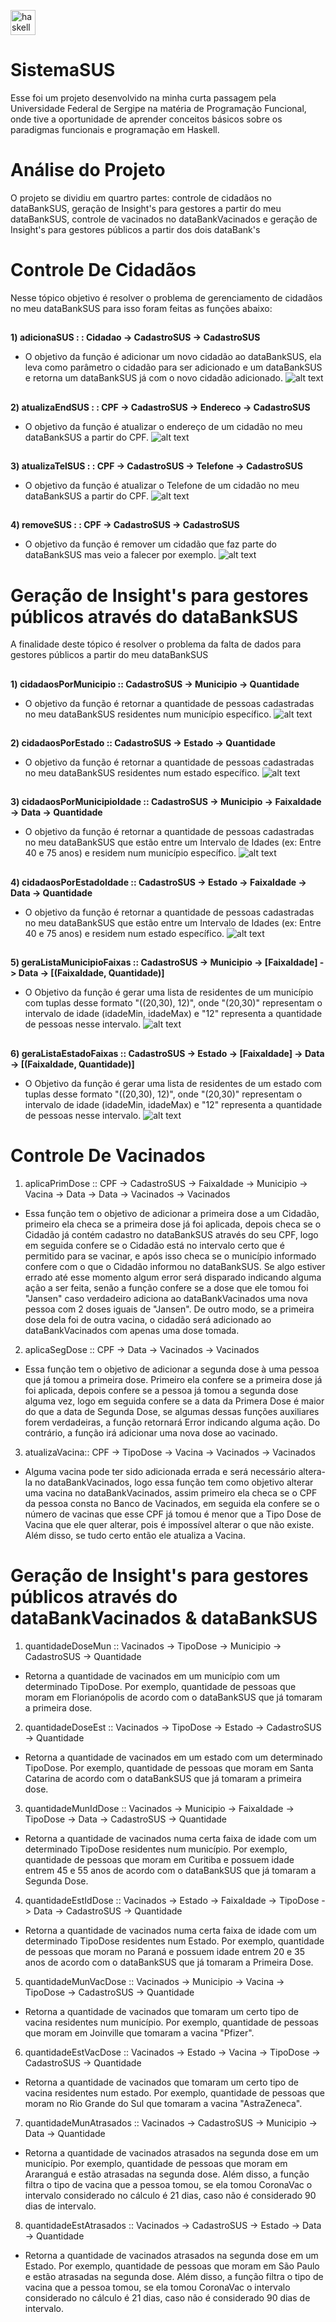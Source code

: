 <a href="https://www.haskell.org/" target="_blank"> <img src="https://upload.wikimedia.org/wikipedia/commons/1/1c/Haskell-Logo.svg" alt="haskell" width="40" height="40"/> </a>
# SistemaSUS
Esse foi um projeto desenvolvido na minha curta passagem pela Universidade Federal de Sergipe na matéria de Programação Funcional, onde tive a oportunidade de aprender conceitos básicos sobre os paradigmas funcionais e programação em Haskell.

# Análise do Projeto
O projeto se dividiu em quartro partes: controle de cidadãos no dataBankSUS, geração de Insight's para gestores a partir do meu dataBankSUS, controle de vacinados no dataBankVacinados e geração de Insight's para gestores públicos a partir dos dois dataBank's

# Controle De Cidadãos
Nesse tópico objetivo é resolver o problema de gerenciamento de cidadãos no meu dataBankSUS para isso foram feitas as funções abaixo:

##

**1) adicionaSUS : : Cidadao -> CadastroSUS -> CadastroSUS**
- O objetivo da função é adicionar um novo cidadão ao dataBankSUS, ela leva como parâmetro o cidadão para ser adicionado e um dataBankSUS e retorna um dataBankSUS já com o novo cidadão adicionado.
![alt text](https://github.com/WilliamSilveiraF/SistemaSUS/blob/main/Fotos/AdicionaSUS.png)
##

**2) atualizaEndSUS : : CPF -> CadastroSUS -> Endereco -> CadastroSUS**
- O objetivo da função é atualizar o endereço de um cidadão no meu dataBankSUS a partir do CPF.
![alt text](https://github.com/WilliamSilveiraF/SistemaSUS/blob/main/Fotos/atualizaEndSUS.png)

##

**3) atualizaTelSUS : : CPF  -> CadastroSUS -> Telefone -> CadastroSUS**
- O objetivo da função é atualizar o Telefone de um cidadão no meu dataBankSUS a partir do CPF.
![alt text](https://github.com/WilliamSilveiraF/SistemaSUS/blob/main/Fotos/atualizaTelSUS.png)

##

**4) removeSUS : : CPF -> CadastroSUS -> CadastroSUS**
- O objetivo da função é remover um cidadão que faz parte do dataBankSUS mas veio a falecer por exemplo.
![alt text](https://github.com/WilliamSilveiraF/SistemaSUS/blob/main/Fotos/removeSUS.png)


# Geração de Insight's para gestores públicos através do dataBankSUS
A finalidade deste tópico é resolver o problema da falta de dados para gestores públicos a partir do meu dataBankSUS

##

**1) cidadaosPorMunicipio :: CadastroSUS -> Municipio -> Quantidade**
- O objetivo da função é retornar a quantidade de pessoas cadastradas no meu dataBankSUS residentes num município específico.
![alt text](https://github.com/WilliamSilveiraF/SistemaSUS/blob/main/Fotos/cidadaosPorMunicipio.png)

##

**2) cidadaosPorEstado :: CadastroSUS -> Estado -> Quantidade**
- O objetivo da função é retornar a quantidade de pessoas cadastradas no meu dataBankSUS residentes num estado específico.
![alt text](https://github.com/WilliamSilveiraF/SistemaSUS/blob/main/Fotos/cidadaosPorEstado.png)

##

**3) cidadaosPorMunicipioIdade :: CadastroSUS -> Municipio -> FaixaIdade -> Data -> Quantidade**
- O objetivo da função é retornar a quantidade de pessoas cadastradas no meu dataBankSUS que estão entre um Intervalo de Idades (ex: Entre 40 e 75 anos) e residem num município específico.
![alt text](https://github.com/WilliamSilveiraF/SistemaSUS/blob/main/Fotos/cidadaosPorMunicipioIdade.png)

##

**4) cidadaosPorEstadoIdade :: CadastroSUS -> Estado -> FaixaIdade -> Data -> Quantidade**
- O objetivo da função é retornar a quantidade de pessoas cadastradas no meu dataBankSUS que estão entre um Intervalo de Idades (ex: Entre 40 e 75 anos) e residem num estado específico.
![alt text](https://github.com/WilliamSilveiraF/SistemaSUS/blob/main/Fotos/cidadaosPorEstadoIdade.png)

##

**5) geraListaMunicipioFaixas :: CadastroSUS -> Municipio -> [FaixaIdade] -> Data -> [(FaixaIdade, Quantidade)]**
- O Objetivo da função é gerar uma lista de residentes de um município com tuplas desse formato "((20,30), 12)", onde "(20,30)" representam o intervalo de idade (idadeMin, idadeMax) e "12" representa a quantidade de pessoas nesse intervalo.
![alt text](https://github.com/WilliamSilveiraF/SistemaSUS/blob/main/Fotos/geraListaMunicipioFaixas.png)


##

**6) geraListaEstadoFaixas :: CadastroSUS -> Estado -> [FaixaIdade] -> Data -> [(FaixaIdade, Quantidade)]**
- O Objetivo da função é gerar uma lista de residentes de um estado com tuplas desse formato "((20,30), 12)", onde "(20,30)" representam o intervalo de idade (idadeMin, idadeMax) e "12" representa a quantidade de pessoas nesse intervalo.
![alt text](https://github.com/WilliamSilveiraF/SistemaSUS/blob/main/Fotos/geraListaEstadoFaixas.png)

##

# Controle De Vacinados
1) aplicaPrimDose :: CPF -> CadastroSUS -> FaixaIdade -> Municipio -> Vacina -> Data -> Data -> Vacinados -> Vacinados
- Essa função tem o objetivo de adicionar a primeira dose a um Cidadão, primeiro ela checa se a primeira dose já foi aplicada, depois checa se o Cidadão já contém cadastro no dataBankSUS através do seu CPF, logo em seguida confere se o Cidadão está no intervalo certo que é permitido para se vacinar, e após isso checa se o município informado confere com o que o Cidadão informou no dataBankSUS. Se algo estiver errado até esse momento algum error será disparado indicando alguma ação a ser feita, senão a função confere se a dose que ele tomou foi "Jansen" caso verdadeiro adiciona ao dataBankVacinados uma nova pessoa com 2 doses iguais de "Jansen". De outro modo, se a primeira dose dela foi de outra vacina, o cidadão será adicionado ao dataBankVacinados com apenas uma dose tomada. 
2) aplicaSegDose :: CPF -> Data -> Vacinados -> Vacinados
- Essa função tem o objetivo de adicionar a segunda dose à uma pessoa que já tomou a primeira dose. Primeiro ela confere se a primeira dose já foi aplicada, depois confere se a pessoa já tomou a segunda dose alguma vez, logo em seguida confere se a data da Primera Dose é maior do que a data de Segunda Dose, se algumas dessas funções auxiliares forem verdadeiras, a função retornará Error indicando alguma ação. Do contrário, a função irá adicionar uma nova dose ao vacinado.
3) atualizaVacina:: CPF -> TipoDose -> Vacina -> Vacinados -> Vacinados
- Alguma vacina pode ter sido adicionada errada e será necessário altera-la no dataBankVacinados, logo essa função tem como objetivo alterar uma vacina no dataBankVacinados, assim primeiro ela checa se o CPF da pessoa consta no Banco de Vacinados, em seguida ela confere se o número de vacinas que esse CPF já tomou é menor que a Tipo Dose de Vacina que ele quer alterar, pois é impossível alterar o que não existe. Além disso, se tudo certo então ele atualiza a Vacina.

# Geração de Insight's para gestores públicos através do dataBankVacinados & dataBankSUS
1) quantidadeDoseMun :: Vacinados -> TipoDose -> Municipio -> CadastroSUS -> Quantidade
- Retorna a quantidade de vacinados em um município com um determinado TipoDose. Por exemplo, quantidade de pessoas que moram em Florianópolis de acordo com o dataBankSUS que já tomaram a primeira dose.
2) quantidadeDoseEst :: Vacinados -> TipoDose -> Estado -> CadastroSUS -> Quantidade
- Retorna a quantidade de vacinados em um estado com um determinado TipoDose. Por exemplo, quantidade de pessoas que moram em Santa Catarina de acordo com o dataBankSUS que já tomaram a primeira dose.
3) quantidadeMunIdDose :: Vacinados -> Municipio -> FaixaIdade -> TipoDose -> Data -> CadastroSUS -> Quantidade
- Retorna a quantidade de vacinados numa certa faixa de idade com um determinado TipoDose residentes num município. Por exemplo, quantidade de pessoas que moram em Curitiba e possuem idade entrem 45 e 55 anos de acordo com o dataBankSUS que já tomaram a Segunda Dose.
4) quantidadeEstIdDose :: Vacinados -> Estado -> FaixaIdade -> TipoDose -> Data -> CadastroSUS -> Quantidade
- Retorna a quantidade de vacinados numa certa faixa de idade com um determinado TipoDose residentes num Estado. Por exemplo, quantidade de pessoas que moram no Paraná e possuem idade entrem 20 e 35 anos de acordo com o dataBankSUS que já tomaram a Primeira Dose.
5) quantidadeMunVacDose :: Vacinados -> Municipio -> Vacina -> TipoDose -> CadastroSUS -> Quantidade
- Retorna a quantidade de vacinados que tomaram um certo tipo de vacina residentes num município. Por exemplo, quantidade de pessoas que moram em Joinville que tomaram a vacina "Pfizer".
6) quantidadeEstVacDose :: Vacinados -> Estado -> Vacina -> TipoDose -> CadastroSUS -> Quantidade
- Retorna a quantidade de vacinados que tomaram um certo tipo de vacina residentes num estado. Por exemplo, quantidade de pessoas que moram no Rio Grande do Sul que tomaram a vacina "AstraZeneca".
7) quantidadeMunAtrasados :: Vacinados -> CadastroSUS -> Municipio -> Data -> Quantidade
- Retorna a quantidade de vacinados atrasados na segunda dose em um município. Por exemplo, quantidade de pessoas que moram em Araranguá e estão atrasadas na segunda dose. Além disso, a função filtra o tipo de vacina que a pessoa tomou, se ela tomou CoronaVac o intervalo considerado no cálculo é 21 dias, caso não é considerado 90 dias de intervalo.
8) quantidadeEstAtrasados :: Vacinados -> CadastroSUS -> Estado -> Data -> Quantidade
- Retorna a quantidade de vacinados atrasados na segunda dose em um Estado. Por exemplo, quantidade de pessoas que moram em São Paulo e estão atrasadas na segunda dose. Além disso, a função filtra o tipo de vacina que a pessoa tomou, se ela tomou CoronaVac o intervalo considerado no cálculo é 21 dias, caso não é considerado 90 dias de intervalo.
